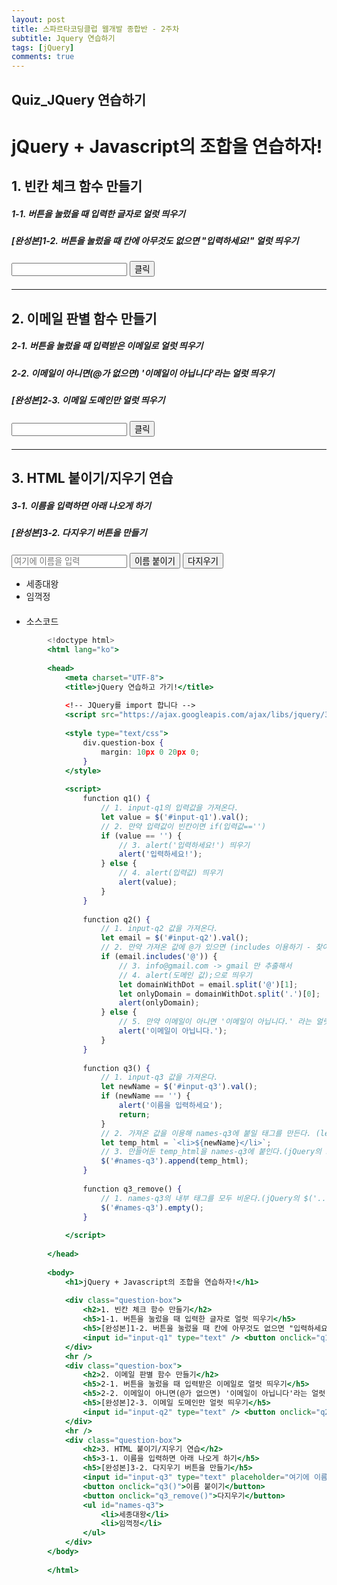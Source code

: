 ```yaml
---
layout: post
title: 스파르타코딩클럽 웹개발 종합반 - 2주차
subtitle: Jquery 연습하기
tags: [jQuery]
comments: true
---
```



## **Quiz_JQuery 연습하기**

<html lang="ko">


<head>
<meta charset="UTF-8">
<title>jQuery 연습하고 가기!</title>

<!-- JQuery를 import 합니다 -->
<script src="https://ajax.googleapis.com/ajax/libs/jquery/3.4.1/jquery.min.js"></script>

<style type="text/css">
div.question-box {
margin: 10px 0 20px 0;
}
</style>

<script>
function q1() {
// 1. input-q1의 입력값을 가져온다.
let value = $('#input-q1').val();
// 2. 만약 입력값이 빈칸이면 if(입력값=='')
if (value == '') {
// 3. alert('입력하세요!') 띄우기
alert('입력하세요!');
} else {
// 4. alert(입력값) 띄우기
alert(value);
}
}

function q2() {
// 1. input-q2 값을 가져온다.
let email = $('#input-q2').val();
// 2. 만약 가져온 값에 @가 있으면 (includes 이용하기 - 찾아보자!)
if (email.includes('@')) {
// 3. info@gmail.com -> gmail 만 추출해서
// 4. alert(도메인 값);으로 띄우기
let domainWithDot = email.split('@')[1];
let onlyDomain = domainWithDot.split('.')[0];
alert(onlyDomain);
} else {
// 5. 만약 이메일이 아니면 '이메일이 아닙니다.' 라는 얼럿 띄우기
alert('이메일이 아닙니다.');
}
}

function q3() {
// 1. input-q3 값을 가져온다.
let newName = $('#input-q3').val();
if (newName == '') {
alert('이름을 입력하세요');
return;
}
// 2. 가져온 값을 이용해 names-q3에 붙일 태그를 만든다. (let temp_html = `<li>${가져온 값}</li>`)
let temp_html = `<li>${newName}</li>`;
// 3. 만들어둔 temp_html을 names-q3에 붙인다.(jQuery의 $('...').append(temp_html)을 이용하면 굿!)
$('#names-q3').append(temp_html);
}

function q3_remove() {
// 1. names-q3의 내부 태그를 모두 비운다.(jQuery의 $('....').empty()를 이용하면 굿!)
$('#names-q3').empty();
}

</script>

</head>

<body>
<h1>jQuery + Javascript의 조합을 연습하자!</h1>

<div class="question-box">
<h2>1. 빈칸 체크 함수 만들기</h2>
<h5>1-1. 버튼을 눌렀을 때 입력한 글자로 얼럿 띄우기</h5>
<h5>[완성본]1-2. 버튼을 눌렀을 때 칸에 아무것도 없으면 "입력하세요!" 얼럿 띄우기</h5>
<input id="input-q1" type="text" /> <button onclick="q1()">클릭</button>
</div>
<hr />
<div class="question-box">
<h2>2. 이메일 판별 함수 만들기</h2>
<h5>2-1. 버튼을 눌렀을 때 입력받은 이메일로 얼럿 띄우기</h5>
<h5>2-2. 이메일이 아니면(@가 없으면) '이메일이 아닙니다'라는 얼럿 띄우기</h5>
<h5>[완성본]2-3. 이메일 도메인만 얼럿 띄우기</h5>
<input id="input-q2" type="text" /> <button onclick="q2()">클릭</button>
</div>
<hr />
<div class="question-box">
<h2>3. HTML 붙이기/지우기 연습</h2>
<h5>3-1. 이름을 입력하면 아래 나오게 하기</h5>
<h5>[완성본]3-2. 다지우기 버튼을 만들기</h5>
<input id="input-q3" type="text" placeholder="여기에 이름을 입력" />
<button onclick="q3()">이름 붙이기</button>
<button onclick="q3_remove()">다지우기</button>
<ul id="names-q3">
<li>세종대왕</li>
<li>임꺽정</li>
</ul>
</div>
</body>

</html>

- 소스코드


```jsx
        <!doctype html>
        <html lang="ko">
        
        <head>
            <meta charset="UTF-8">
            <title>jQuery 연습하고 가기!</title>
        
            <!-- JQuery를 import 합니다 -->
            <script src="https://ajax.googleapis.com/ajax/libs/jquery/3.4.1/jquery.min.js"></script>
        
            <style type="text/css">
                div.question-box {
                    margin: 10px 0 20px 0;
                }
            </style>
        
            <script>
                function q1() {
                    // 1. input-q1의 입력값을 가져온다.
                    let value = $('#input-q1').val();
                    // 2. 만약 입력값이 빈칸이면 if(입력값=='')
                    if (value == '') {
                        // 3. alert('입력하세요!') 띄우기
                        alert('입력하세요!');
                    } else {
                        // 4. alert(입력값) 띄우기
                        alert(value);
                    }
                }
        
                function q2() {
                    // 1. input-q2 값을 가져온다.
                    let email = $('#input-q2').val();
                    // 2. 만약 가져온 값에 @가 있으면 (includes 이용하기 - 찾아보자!)
                    if (email.includes('@')) {
                        // 3. info@gmail.com -> gmail 만 추출해서
                        // 4. alert(도메인 값);으로 띄우기
                        let domainWithDot = email.split('@')[1];
                        let onlyDomain = domainWithDot.split('.')[0];
                        alert(onlyDomain);
                    } else {
                        // 5. 만약 이메일이 아니면 '이메일이 아닙니다.' 라는 얼럿 띄우기
                        alert('이메일이 아닙니다.');
                    }
                }
        
                function q3() {
                    // 1. input-q3 값을 가져온다.
                    let newName = $('#input-q3').val();
                    if (newName == '') {
                        alert('이름을 입력하세요');
                        return;
                    }
                    // 2. 가져온 값을 이용해 names-q3에 붙일 태그를 만든다. (let temp_html = `<li>${가져온 값}</li>`)
                    let temp_html = `<li>${newName}</li>`;
                    // 3. 만들어둔 temp_html을 names-q3에 붙인다.(jQuery의 $('...').append(temp_html)을 이용하면 굿!)
                    $('#names-q3').append(temp_html);
                }
        
                function q3_remove() {
                    // 1. names-q3의 내부 태그를 모두 비운다.(jQuery의 $('....').empty()를 이용하면 굿!)
                    $('#names-q3').empty();
                }
        
            </script>
        
        </head>
        
        <body>
            <h1>jQuery + Javascript의 조합을 연습하자!</h1>
        
            <div class="question-box">
                <h2>1. 빈칸 체크 함수 만들기</h2>
                <h5>1-1. 버튼을 눌렀을 때 입력한 글자로 얼럿 띄우기</h5>
                <h5>[완성본]1-2. 버튼을 눌렀을 때 칸에 아무것도 없으면 "입력하세요!" 얼럿 띄우기</h5>
                <input id="input-q1" type="text" /> <button onclick="q1()">클릭</button>
            </div>
            <hr />
            <div class="question-box">
                <h2>2. 이메일 판별 함수 만들기</h2>
                <h5>2-1. 버튼을 눌렀을 때 입력받은 이메일로 얼럿 띄우기</h5>
                <h5>2-2. 이메일이 아니면(@가 없으면) '이메일이 아닙니다'라는 얼럿 띄우기</h5>
                <h5>[완성본]2-3. 이메일 도메인만 얼럿 띄우기</h5>
                <input id="input-q2" type="text" /> <button onclick="q2()">클릭</button>
            </div>
            <hr />
            <div class="question-box">
                <h2>3. HTML 붙이기/지우기 연습</h2>
                <h5>3-1. 이름을 입력하면 아래 나오게 하기</h5>
                <h5>[완성본]3-2. 다지우기 버튼을 만들기</h5>
                <input id="input-q3" type="text" placeholder="여기에 이름을 입력" />
                <button onclick="q3()">이름 붙이기</button>
                <button onclick="q3_remove()">다지우기</button>
                <ul id="names-q3">
                    <li>세종대왕</li>
                    <li>임꺽정</li>
                </ul>
            </div>
        </body>
        
        </html>
```
        
    

